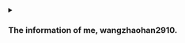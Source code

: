 <details>
<summary><h3>The information of me, wangzhaohan2910.</h3></summary>

- 👋 Hi, I’m @wangzhaohan2910
- 👀 I’m interested in OI.
- 🌱 I’m currently learning Graph Theory.
- 💞️ I’m looking to collaborate on Online Judges.
- ☎ How to reach me? My phone number is +86 15626067976.
- 📧 And, my email address is wangcf3000@sina.com
- 😄 Pronouns: He or Him ~in Minecraft~.
- ⚡ Fun fact: I AK IOI!
- ⌨ [My blog of Github](//wangzhaohan2910.github.io)
- 📖 [My blog of Word Press (Infinity Free)](http://wangzhaohan2910.free.nf)
- 📷 [My gallery (Infinity Free)](http://wangzhaohan2910.000.pe)
- ✌️ [My BB (Infinity Free)](http://wangzhaohan2910.kesug.com)
- 💻 [My luogu-dev account (commonly used)](//www.luogu.com.cn/user/629944)
- 💻 [My luogu-dev account (not commonly used)](//www.luogu.com.cn/user/1418972)
- 💻 [My gitee account](//gitee.com/wangzhaohan2910)
- 💻 [My sourceforge account](//sourceforge.net/u/wangzhaohan2910/profile)
- ![](https://badges.toozhao.com/badges/01J66YFE2G7TRVFS17Z8FFMQ7X/green.svg)
<!---
wangzhaohan2910/wangzhaohan2910 is a ✨ special ✨ repository because its `README.md` (this file) appears on your GitHub profile.
You can click the Preview link to take a look at your changes.
--->
</details>
